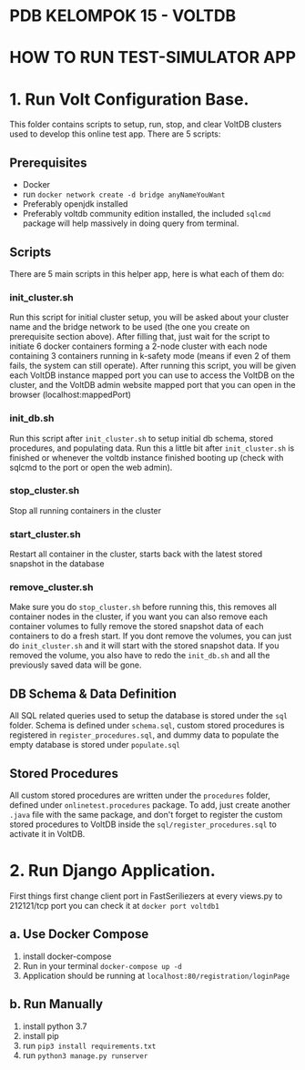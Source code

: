 # PDB KELOMPOK 15 - VOLTDB

# HOW TO RUN TEST-SIMULATOR APP

# 1. Run Volt Configuration Base.

This folder contains scripts to setup, run, stop, and clear VoltDB clusters used to develop this online test app. There are 5 scripts:

## Prerequisites
- Docker
- run `docker network create -d bridge anyNameYouWant`
- Preferably openjdk installed
- Preferably voltdb community edition installed, the included `sqlcmd` package will help massively in doing query from terminal.

## Scripts
There are 5 main scripts in this helper app, here is what each of them do:

### init_cluster.sh
Run this script for initial cluster setup, you will be asked about your cluster name and the bridge network to be used (the one you create on prerequisite section above). After filling that, just wait for the script to initiate 6 docker containers forming a 2-node cluster with each node containing 3 containers running in k-safety mode (means if even 2 of them fails, the system can still operate). After running this script, you will be given each VoltDB instance mapped port you can use to access the VoltDB on the cluster, and the VoltDB admin website mapped port that you can open in the browser (localhost:mappedPort)

### init_db.sh
Run this script after `init_cluster.sh` to setup initial db schema, stored procedures, and populating data. Run this a little bit after `init_cluster.sh` is finished or whenever the voltdb instance finished booting up (check with sqlcmd to the port or open the web admin).

### stop_cluster.sh
Stop all running containers in the cluster

### start_cluster.sh
Restart all container in the cluster, starts back with the latest stored snapshot in the database

### remove_cluster.sh
Make sure you do `stop_cluster.sh` before running this, this removes all container nodes in the cluster, if you want you can also remove each container volumes to fully remove the stored snapshot data of each containers to do a fresh start. If you dont remove the volumes, you can just do `init_cluster.sh` and it will start with the stored snapshot data. If you removed the volume, you also have to redo the `init_db.sh` and all the previously saved data will be gone.

## DB Schema & Data Definition
All SQL related queries used to setup the database is stored under the `sql` folder. Schema is defined under `schema.sql`, custom stored procedures is registered in `register_procedures.sql`, and dummy data to populate the empty database is stored under `populate.sql`

## Stored Procedures
All custom stored procedures are written under the `procedures` folder, defined under `onlinetest.procedures` package. To add, just create another `.java` file with the same package, and don't forget to register the custom stored procedures to VoltDB inside the `sql/register_procedures.sql` to activate it in VoltDB.


# 2. Run Django Application.
First things first change client port in FastSeriliezers at every views.py to 212121/tcp port
you can check it at `docker port voltdb1`
## a. Use Docker Compose
1. install docker-compose
2. Run in your terminal `docker-compose up -d`
3. Application should be running at `localhost:80/registration/loginPage`

## b. Run Manually
1. install python 3.7
2. install pip
3. run `pip3 install requirements.txt`
4. run `python3 manage.py runserver`
